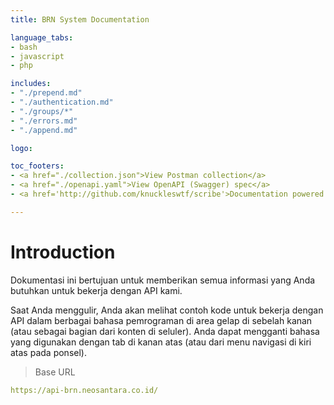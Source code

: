 ```yaml
---
title: BRN System Documentation

language_tabs:
- bash
- javascript
- php

includes:
- "./prepend.md"
- "./authentication.md"
- "./groups/*"
- "./errors.md"
- "./append.md"

logo: 

toc_footers:
- <a href="./collection.json">View Postman collection</a>
- <a href="./openapi.yaml">View OpenAPI (Swagger) spec</a>
- <a href='http://github.com/knuckleswtf/scribe'>Documentation powered by Scribe ✍</a>

---
```


# Introduction



Dokumentasi ini bertujuan untuk memberikan semua informasi yang Anda butuhkan untuk bekerja dengan API kami.

<aside>Saat Anda menggulir, Anda akan melihat contoh kode untuk bekerja dengan API dalam berbagai bahasa pemrograman di area gelap di sebelah kanan (atau sebagai bagian dari konten di seluler).
Anda dapat mengganti bahasa yang digunakan dengan tab di kanan atas (atau dari menu navigasi di kiri atas pada ponsel).</aside>

<script src="https://cdn.jsdelivr.net/npm/lodash@4.17.10/lodash.min.js"></script>
<script>
    var baseUrl = "https://api-brn.neosantara.co.id/";
</script>
<script src="js/tryitout-2.5.3.js"></script>

> Base URL

```yaml
https://api-brn.neosantara.co.id/
```